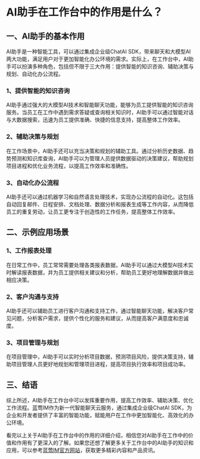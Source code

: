 # AI助手在工作台中的作用是什么？

## 一、AI助手的基本作用
AI助手是一种智能工具，可以通过集成企业级ChatAI SDK，带来聊天和大模型AI两大功能，满足用户对于更加智能化办公环境的需求。实际上，在工作台中，AI助手可以扮演多种角色，包括但不限于三大作用：提供智能的知识咨询、辅助决策与规划、自动化办公流程。

### 1、提供智能的知识咨询
AI助手通过强大的大模型AI技术和智能聊天功能，能够为员工提供智能的知识咨询服务。当员工在工作中遇到需求答疑或查询相关知识时，AI助手可以通过智能对话与大数据搜索，迅速为员工提供准确、快捷的信息支持，提高整体工作效率。

### 2、辅助决策与规划
在工作场景中，AI助手还可以充当决策和规划的辅助工具。通过分析历史数据、趋势预测和知识库查询，AI助手可以为管理人员提供数据驱动的决策建议，帮助规划项目进程和优化业务流程，以提高工作效率和准确性。

### 3、自动化办公流程
AI助手还可以通过机器学习和自然语言处理技术，实现办公流程的自动化。这包括自动回复邮件、日程安排、文档处理、数据分析和报表生成等工作内容，从而降低员工的重复劳动，让员工更专注于创造性的工作任务，提高整体工作效率。

## 二、示例应用场景

### 1、工作报表处理
在日常工作中，员工常常需要处理各类报表数据，AI助手可以通过大模型AI技术实时解读报表数据，并为员工提供相关建议和分析，帮助员工更好地理解数据并做出相应决策。

### 2、客户沟通与支持
AI助手还可以辅助员工进行客户沟通和支持工作，通过智能聊天功能，解决客户常见问题，分析客户需求，提供个性化的服务和建议，从而提高客户满意度和忠诚度。

### 3、项目管理与规划
在项目管理中，AI助手可以实时分析项目数据，预测项目风险，提供决策支持，辅助项目管理人员更好地规划和管理项目进程，提高项目执行效率和项目成功率。

## 三、结语
综上所述，AI助手在工作台中可以发挥重要作用，提高工作效率、辅助决策、优化工作流程。蓝莺IM作为新一代智能聊天云服务，通过集成企业级ChatAI SDK，为企业和开发者提供了丰富的智能功能，赋能用户在工作中更加智能化、高效化的办公环境。

看完以上关于AI助手在工作台中的作用的详细介绍，相信您对AI助手在工作中的价值和作用有了更深入的了解。如果您还想了解更多关于工作台中的AI助手的知识和应用，可以参考[蓝莺IM官方网站](https://www.lanyingim.com)，获取更多精彩内容和产品资讯。